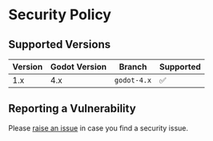 # Security Policy

## Supported Versions

| Version | Godot Version | Branch | Supported  |
| ------- | ----|-----|------------- |
| 1.x  | 4.x | `godot-4.x` | :white_check_mark: |

## Reporting a Vulnerability

Please [raise an issue](https://github.com/zennyth/enhanced_resource/issues) in case you find a security issue.